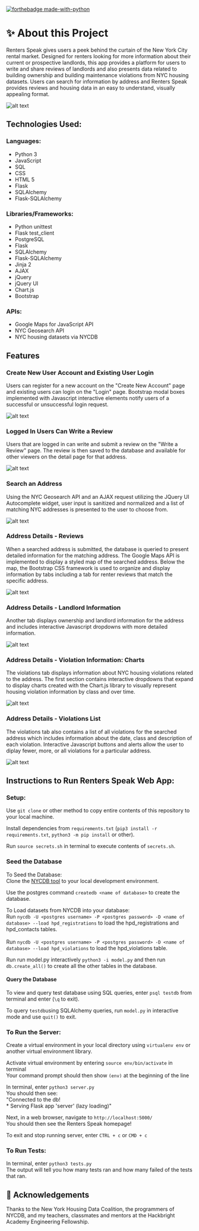 [![forthebadge made-with-python](http://ForTheBadge.com/images/badges/made-with-python.svg)](https://www.python.org/)

# ✨ About this Project
Renters Speak gives users a peek behind the curtain of the New York City rental market. Designed for renters looking for more information about their current or prospective landlords, this app provides a platform for users to write and share reviews of landlords and also presents data related to building ownership and building maintenance violations from NYC housing datasets. Users can search for information by address and Renters Speak provides reviews and housing data in an easy to understand, visually appealing format.


![alt text](https://github.com/mauratee/Renters-Speak/blob/main/static/img/Renters_Speak_homepage_screenshot.png "Renters Speak homepage") 

## Technologies Used:
### Languages:
<ul>
<li>Python 3</li>
<li>JavaScript</li>
<li>SQL</li>
<li>CSS</li>
<li>HTML 5</li>
<li>Flask</li>
<li>SQLAlchemy</li>
<li>Flask-SQLAlchemy</li>
</ul>

### Libraries/Frameworks:
<ul>
<li>Python unittest</li>
<li>Flask test_client</li>
<li>PostgreSQL</li>
<li>Flask</li>
<li>SQLAlchemy</li>
<li>Flask-SQLAlchemy</li>
<li>Jinja 2</li>
<li>AJAX</li>
<li>jQuery</li>
<li>jQuery UI</li>
<li>Chart.js</li>
<li>Bootstrap</li> 
</ul>

### APIs:
<ul>
<li>Google Maps for JavaScript API</li>
<li>NYC Geosearch API</li>
<li>NYC housing datasets via NYCDB</li>
</ul>

## Features

### Create New User Account and Existing User Login
Users can register for a new account on the "Create New Account" page and existing users can login on the "Login" page. Bootstrap modal boxes implemented with Javascript interactive elements notify users of a successful or unsuccessful login request.

![alt text](https://github.com/mauratee/Renters-Speak/blob/main/static/img/User-login.gif "Create new user page and user login with success modal")

### Logged In Users Can Write a Review
Users that are logged in can write and submit a review on the "Write a Review" page. The review is then saved to the database and available for other viewers on the detail page for that address.

![alt text](https://github.com/mauratee/Renters-Speak/blob/main/static/img/Write-review.gif "Write a new review and save to database")

### Search an Address
Using the NYC Geosearch API and an AJAX request utilizing the JQuery UI Autocomplete widget, user input is sanitized and normalized and a list of matching NYC addresses is presented to the user to choose from.

![alt text](https://github.com/mauratee/Renters-Speak/blob/main/static/img/Search-address.gif "Search an address on the hompage to view detailed information for that building")

### Address Details - Reviews
When a searched address is submitted, the database is queried to present detailed information for the matching address. The Google Maps API is implemented to display a styled map of the searched address. Below the map, the Bootstrap CSS framework is used to organize and display information by tabs including a tab for renter reviews that match the specific address.

![alt text](https://github.com/mauratee/Renters-Speak/blob/main/static/img/Address_details-reviews.gif "View detailed information for a searched building including user reviews")

### Address Details - Landlord Information
Another tab displays ownership and landlord information for the address and includes interactive Javascript dropdowns with more detailed information.

![alt text](https://github.com/mauratee/Renters-Speak/blob/main/static/img/Address_details-landlord.gif "View detailed information for a searched building including ownership information")

### Address Details - Violation Information: Charts
The violations tab displays information about NYC housing violations related to the address. The first section contains interactive dropdowns that expand to display charts created with the Chart.js library to visually represent housing violation information by class and over time.

![alt text](https://github.com/mauratee/Renters-Speak/blob/main/static/img/Address_details-violations-1.gif "View detailed information for a searched building including violations with the NYC housing department displayed with charts")

### Address Details - Violations List
The violations tab also contains a list of all violations for the searched address which includes information about the date, class and description of each violation. Interactive Javascript buttons and alerts allow the user to diplay fewer, more, or all violations for a particular address.

![alt text](https://github.com/mauratee/Renters-Speak/blob/main/static/img/Address_details-violations-2.gif "View detailed information for a searched building including violations with the NYC housing department listed by violation")

## Instructions to Run Renters Speak Web App:

### Setup:
Use `git clone` or other method to copy entire contents of this repository to your local machine.

Install dependencies from `requirements.txt` (`pip3 install -r requirements.txt`, `python3 -m pip install` or other).

Run `source secrets.sh` in terminal to execute contents of `secrets.sh`.

### Seed the Database

To Seed the Database:<br>
Clone the <a href="https://github.com/nycdb/nycdb" target="_blank">NYCDB tool</a> to your local development environment.

Use the postgres command `createdb <name of database>` to create the database.

To Load datasets from NYCDB into your database:<br>
    Run `nycdb -U <postgres username> -P <postgres password> -D <name of database> --load hpd_registrations` to load the hpd_registrations and hpd_contacts tables. <br><br>
    Run `nycdb -U <postgres username> -P <postgres password> -D <name of database> --load hpd_violations` to load the hpd_violations table.<br>

Run run model.py interactively `python3 -i model.py` and then run `db.create_all()` to create all the other tables in the database.

<!-- in shell: -->
<!-- `dropdb testdb` -->
<!-- `createdb testdb` -->
<!-- `nycdb -U <postgres username> -P <postgres password> -D testdb --load hpd_registrations` loads hpd_registrations and hpd_contacts tables, takes about 2 mins -->
<!-- if you run and 'nycdb' command and get bash error: command not found,
    try running `pip3 install  nycdb` -->
<!-- if you run 'nycdb' command and get bash error: nycdb command not found,
    try running `pip3 install -e <add path to folder in nycdb containing setup.py> 
    i.e, <../nycdb/src>` -->
<!-- `nycdb -U <postgres username> -P <postgres password> -D testdb --load hpd_violations` -->
<!-- creates SQL table in testdb
    hpd_violations rows should load, will take about 20-50 mins -->
<!-- run model.py interactively: `python3 -i model.py` -->
<!-- `db.create_all()`  creates all other tables in testdb -->
<!-- in shell: -->
<!--`python3 seed_db.py`  Commented out lines to dropdb, createdb and db.create_all() -->

<!-- Enter `python3 seed_db.py`in terminal to seed database `testdb` with test data. <br> -->

#### Query the Database
To view and query test database using SQL queries, enter `psql testdb` from terminal and enter (`\q` to exit).<br>

To query `testdb`using SQLAlchemy queries,  run `model.py` in interactive mode and use `quit()` to exit.

### To Run the Server:
Create a virtual environment in your local directory using `virtualenv env` or another virtual environment library.<br>

Activate virtual environment by entering `source env/bin/activate` in terminal<br>
    Your command prompt should then show `(env)` at the beginning of the line<br>

In terminal, enter `python3 server.py`<br>
You should then see:<br>
    "Connected to the db!<br>
    * Serving Flask app 'server' (lazy loading)"<br>

Next, in a web browser, navigate to `http://localhost:5000/`<br>
You should then see the Renters Speak homepage!

To exit and stop running server, enter `CTRL + c` or `CMD + c`


### To Run Tests:
In terminal, enter `python3 tests.py`<br>
The output will tell you how many tests ran and how many failed of the tests that ran.

## 👏 Acknowledgements
Thanks to the New York Housing Data Coalition, the programmers of NYCDB, and my teachers, classmates and mentors at the Hackbright Academy Engineering Fellowship.
